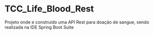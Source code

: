 # TCC_Life_Blood_Rest
Projeto onde e construido uma API Rest para doação de sangue, sendo realizada na IDE Spring Boot Suite 
